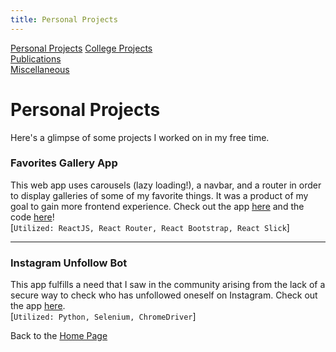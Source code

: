 ```yaml
---
title: Personal Projects
---
```

[personal projects page]: /personal_projects.md
[college projects page]: ../college_projects/college_projects.md
[publications page]: ../publications/publications.md
[miscellaneous page]: ../miscellaneous/miscellaneous.md

[Personal Projects][personal projects page] 
[College Projects][college projects page]  
[Publications][publications page]  
[Miscellaneous][miscellaneous page]  


# Personal Projects

Here's a glimpse of some projects I worked on in my free time.

### Favorites Gallery App
This web app uses carousels (lazy loading!), a navbar, and a router in order to display galleries of some of my favorite things. It was a product of my goal to gain more frontend experience. Check out the app [here](https://favorites-gallery.herokuapp.com/) and the code [here](https://github.com/jamesbasa/Favorites-Gallery-App)!<br/>
[`Utilized: ReactJS, React Router, React Bootstrap, React Slick`]

---
### Instagram Unfollow Bot
This app fulfills a need that I saw in the community arising from the lack of a secure way to check who has unfollowed oneself on Instagram. Check out the app [here](https://github.com/jamesbasa/Instagram-Unfollow-Bot).<br/>
[`Utilized: Python, Selenium, ChromeDriver`]


Back to the [Home Page](/)
